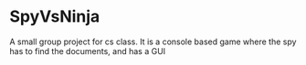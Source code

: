 SpyVsNinja
==========

A small group project for cs class. It is a console based game where the spy has to find the documents, and has a GUI
